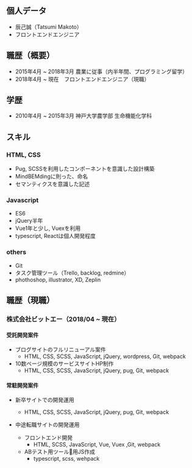 ## 個人データ

- 辰己誠（Tatsumi Makoto）
- フロントエンドエンジニア

## 職歴（概要）
- 2015年4月 ~ 2018年3月 農業に従事（内半年間、プログラミング留学）
- 2018年4月 ~ 現在　フロントエンドエンジニア（現職）

## 学歴
- 2010年4月 ~ 2015年3月 神戸大学農学部 生命機能化学科

## スキル
### HTML, CSS
- Pug, SCSSを利用したコンポーネントを意識した設計構築
- MindBEMdingに則った、命名
- セマンティクスを意識した記述

### Javascript
- ES6 
- jQuery半年
- Vue1年と少し, Vuexを利用
- typescript, Reactは個人開発程度

### others
- Git
- タスク管理ツール（Trello, backlog, redmine）
- phothoshop, illustrator, XD, Zeplin


## 職歴（現職）
### 株式会社ビットエー（2018/04 ~ 現在）
#### 受託開発案件
- ブログサイトのフルリニューアル案件
  - HTML, CSS, SCSS, JavaScript, jQuery, wordpress, Git, webpack
- 10数ページ規模のサービスサイトHP制作
  - HTML, CSS, SCSS, JavaScript, jQuery, pug, Git, webpack

#### 常駐開発案件
- 新卒サイトでの開発運用
  - HTML, CSS, SCSS, JavaScript, jQuery, pug, Git, webpack

- 中途転職サイトの開発運用
  - フロントエンド開発
    - HTML, SCSS, JavaScript, Vue, Vuex ,Git, webpack
  - ABテスト用ツール用JS作成
    - typescript, scss, wehpack  